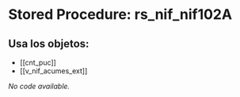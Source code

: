 # Stored Procedure: rs_nif_nif102A

## Usa los objetos:
- [[cnt_puc]]
- [[v_nif_acumes_ext]]

*No code available.*
